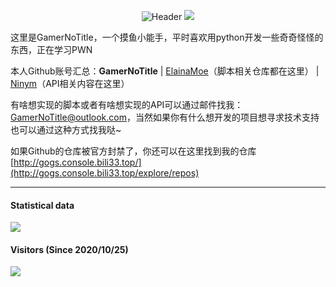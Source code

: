 <div align='center'>
  
  ![Header](https://capsule-render.vercel.app/api?type=Waving&color=timeGradient&height=200&animation=fadeIn&section=header&text=GamerNoTitle&fontSize=60)
  ![](https://github-profile-trophy.vercel.app/?username=GamerNoTitle)
  
</div>
这里是GamerNoTitle，一个摸鱼小能手，平时喜欢用python开发一些奇奇怪怪的东西，正在学习PWN

本人Github账号汇总：**GamerNoTitle** \| [ElainaMoe](https://github.com/ElainaMoe)（脚本相关仓库都在这里） \| [Ninym](https://github.com/Ninym)（API相关内容在这里）

有啥想实现的脚本或者有啥想实现的API可以通过邮件找我：[GamerNoTitle@outlook.com](mailto:GamerNoTitle@outlook.com)，当然如果你有什么想开发的项目想寻求技术支持也可以通过这种方式找我哒\~

如果Github的仓库被官方封禁了，你还可以在这里找到我的仓库 [http://gogs.console.bili33.top/](http://gogs.console.bili33.top/explore/repos)

---
#### Statistical data
![](https://github-readme-stats.vercel.app/api?username=GamerNoTitle&show_icons=true&title_color=FFFFFF&icon_color=FFFFFF&text_color=FFFFFF&bg_color=8e8cd8)

#### Visitors (Since 2020/10/25)
![](https://count.getloli.com/get/@GamerNoTitle?theme=rule34)
